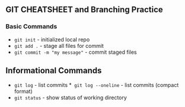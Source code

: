 ## GIT CHEATSHEET and Branching Practice


### Basic Commands
* `git init` - initialized local repo
* `git add .` - stage all files for commit
* `git commit -m "my message"` - commit staged files

## Informational Commands
* `git log` - list commits
*` git log --oneline` - list commits (compact format)
* `git status` - show status of working directory
